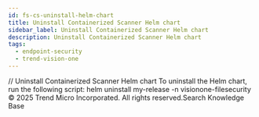 ```yaml
---
id: fs-cs-uninstall-helm-chart
title: Uninstall Containerized Scanner Helm chart
sidebar_label: Uninstall Containerized Scanner Helm chart
description: Uninstall Containerized Scanner Helm chart
tags:
  - endpoint-security
  - trend-vision-one
---
```


/*<![CDATA[*/ $('#title').html($('meta[name=map-description]').attr('content')); /*]]>*/ Uninstall Containerized Scanner Helm chart To uninstall the Helm chart, run the following script: helm uninstall my-release -n visionone-filesecurity © 2025 Trend Micro Incorporated. All rights reserved.Search Knowledge Base